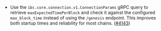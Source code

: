 - Use the `ibc.core.connection.v1.ConnectionParams` gRPC query to retrieve `maxExpectedTimePerBlock` 
  and check it against the configured `max_block_time` instead of using the `/genesis` endpoint. 
  This improves both startup times and reliability for most chains.
  ([\#4143](https://github.com/informalsystems/hermes/issues/4143))
